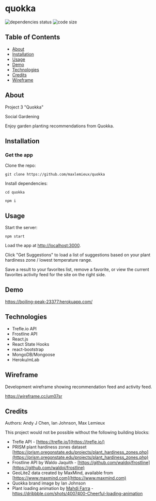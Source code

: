 # quokka
![dependencies status](https://img.shields.io/david/cwalker226/Cangaroo?style=for-the-badge)
![code size](https://img.shields.io/github/languages/code-size/cwalker226/Cangaroo?style=for-the-badge)

## Table of Contents
* [About](#about)
* [Installation](#installation)
* [Usage](#usage)
* [Demo](#demo)
* [Technologies](#technologies)
* [Credits](#credits)
* [Wireframe](#wireframe)

## About
Project 3 "Quokka"

Social Gardening

Enjoy garden planting recommendations from Quokka.

## Installation

### Get the app

Clone the repo:

`git clone https://github.com/maxlemieux/quokka`

Install dependencies:

`cd quokka`

`npm i`

## Usage

Start the server:

`npm start`

Load the app at [http://localhost:3000](http://localhost:3000).

Click "Get Suggestions" to load a list of suggestions based on your plant hardiness zone / lowest temperature range.

Save a result to your favorites list, remove a favorite, or view the current favorites activity feed for the site on the right side.

## Demo
https://boiling-peak-23377.herokuapp.com/

## Technologies
* Trefle.io API
* Frostline API
* React.js
* React State Hooks
* react-bootstrap
* MongoDB/Mongoose
* Heroku/mLab

## Wireframe
Development wireframe showing recommendation feed and activity feed.

https://wireframe.cc/um07sr

## Credits

Authors: Andy J Chen, Ian Johnson, Max Lemieux

This project would not be possible without the following building blocks:

* Trefle API - [https://trefle.io/](https://trefle.io/)
* PRISM plant hardiness zones dataset [https://prism.oregonstate.edu/projects/plant_hardiness_zones.php](https://prism.oregonstate.edu/projects/plant_hardiness_zones.php)
* Frostline API by Waldo Jaquith - [https://github.com/waldoj/frostline](https://github.com/waldoj/frostline)
* GeoLite2 data created by MaxMind, available from [https://www.maxmind.com](https://www.maxmind.com)
* Quokka brand image by Ian Johnson
* Plant loading animation by [Mahdi Farra](https://twitter.com/mahdif) - https://dribbble.com/shots/4007400-Cheerful-loading-animation
